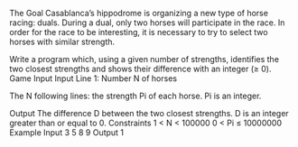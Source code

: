 The Goal
Casablanca’s hippodrome is organizing a new type of horse racing: duals. During a dual, only two horses will participate in the race. In order for the race to be interesting, it is necessary to try to select two horses with similar strength.

Write a program which, using a given number of strengths, identifies the two closest strengths and shows their difference with an integer (≥ 0).
 	Game Input
Input
Line 1: Number N of horses

The N following lines: the strength Pi of each horse. Pi is an integer.

Output
The difference D between the two closest strengths. D is an integer greater than or equal to 0.
Constraints
1 < N  < 100000
0 < Pi ≤ 10000000
Example
Input
3
5
8
9
Output
1